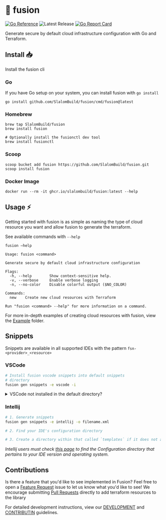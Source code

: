 # 🧬 fusion

[![Go Reference](https://pkg.go.dev/badge/github.com/SlalomBuild/fusion.svg)](https://pkg.go.dev/github.com/SlalomBuild/fusion)
![Latest Release](https://img.shields.io/github/v/release/SlalomBuild/fusion?label=latest%20release)
[![Go Report Card](https://goreportcard.com/badge/github.com/SlalomBuild/fusion)](https://goreportcard.com/report/github.com/SlalomBuild/fusion)

Generate secure by default cloud infrastructure configuration with Go and Terraform. 

## Install 📥

Install the fusion cli

### Go

If you have Go setup on your system, you can install fusion with `go install`

```shell
go install github.com/SlalomBuild/fusion/cmd/fusion@latest
```

### Homebrew

```shell
brew tap SlalomBuild/fusion
brew install fusion

# Optionally install the fusionctl dev tool
brew install fusionctl
```

### Scoop

```shell
scoop bucket add fusion https://github.com/SlalomBuild/fusion.git
scoop install fusion
```

### Docker Image

```
docker run --rm -it ghcr.io/slalombuild/fusion:latest --help
```

## Usage ⚡️

Getting started with fusion is as simple as naming the type of cloud resource you want and allow fusion to generate the terraform.

See available commands with `--help`

```
fusion —help

Usage: fusion <command>

Generate secure by default cloud infrastructure configuration

Flags:
  -h, --help        Show context-sensitive help.
  -v, --verbose     Enable verbose logging
  -n, --no-color    Disable colorful output ($NO_COLOR)

Commands:
  new    Create new cloud resources with Terraform

Run "fusion <command> --help" for more information on a command.
```

For more in-depth examples of creating cloud resources with fusion, view the [Example](./_example) folder.

## Snippets

Snippets are available in all supported IDEs with the pattern `fsn-<provider>_<resource>`

### VSCode 

```bash
# Install fusion vscode snippets into default snippets 
# directory
fusion gen snippets -e vscode -i
```

<details>
<summary>VSCode not installed in the default directory?</summary>
<br>
You will need to output a json file with `fusion gen snippets -e vscode -o filename.json` and place it and `package.json` from the repository's snippets directory within `.../.vscode/extensions/fusion-snippets`, creating directories if needed. Restart your IDE to make them available.
<br><br>
</details>

### Intellij

```bash
# 1. Generate snippets
fusion gen snippets -e intellij -o filename.xml

# 2. Find your IDE's configuration directory

# 3. Create a directory within that called `templates` if it does not already exist, and drop the xml file in there. Then, restart your IDE to make them available.
```

*Intellij users must check [this page](https://intellij-support.jetbrains.com/hc/en-us/articles/206544519-Directories-used-by-the-IDE-to-store-settings-caches-plugins-and-logs) to find the Configuration directory that pertains to your IDE version and operating system.*

## Contributions

Is there a feature that you'd like to see implemented in Fusion? Feel free to open a [Feature Request](https://github.com/SlalomBuild/fusion/issues/new?assignees=&labels=enhancement&template=feature_request.yml&title=%28short+issue+description%29) issue to let us know what you'd like to see! 
We encourage submitting [Pull Requests](https://github.com/SlalomBuild/fusion/pulls) directly to add terraform resources to the library

For detailed development instructions, view our [DEVELOPMENT](.github/DEVELOPMENT.md) and [CONTRIBUTIN](.github/CONTRIBUTING.md) guidelines.